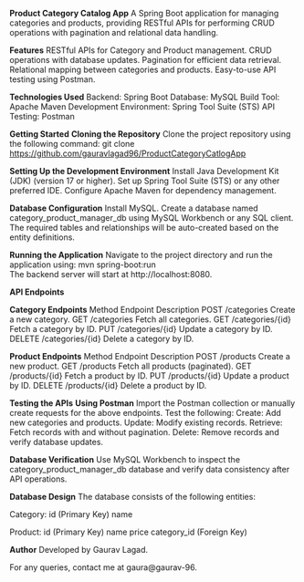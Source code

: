 **Product Category Catalog App**
A Spring Boot application for managing categories and products, providing RESTful APIs for performing CRUD operations with pagination and relational data handling.

**Features**
RESTful APIs for Category and Product management.
CRUD operations with database updates.
Pagination for efficient data retrieval.
Relational mapping between categories and products.
Easy-to-use API testing using Postman.

**Technologies Used**
Backend: Spring Boot
Database: MySQL
Build Tool: Apache Maven
Development Environment: Spring Tool Suite (STS)
API Testing: Postman


**Getting Started**
**Cloning the Repository**
Clone the project repository using the following command:
git clone https://github.com/gauravlagad96/ProductCategoryCatlogApp  

**Setting Up the Development Environment**
Install Java Development Kit (JDK) (version 17 or higher).
Set up Spring Tool Suite (STS) or any other preferred IDE.
Configure Apache Maven for dependency management.

**Database Configuration**
Install MySQL.
Create a database named category_product_manager_db using MySQL Workbench or any SQL client.
The required tables and relationships will be auto-created based on the entity definitions.

**Running the Application**
Navigate to the project directory and run the application using:
mvn spring-boot:run  
The backend server will start at http://localhost:8080.

**API Endpoints**

**Category Endpoints**
Method	Endpoint	Description
POST	/categories	Create a new category.
GET	/categories	Fetch all categories.
GET	/categories/{id}	Fetch a category by ID.
PUT	/categories/{id}	Update a category by ID.
DELETE	/categories/{id}	Delete a category by ID.

**Product Endpoints**
Method	Endpoint	Description
POST	/products	Create a new product.
GET	/products	Fetch all products (paginated).
GET	/products/{id}	Fetch a product by ID.
PUT	/products/{id}	Update a product by ID.
DELETE	/products/{id}	Delete a product by ID.

**Testing the APIs**
**Using Postman**
Import the Postman collection or manually create requests for the above endpoints.
Test the following:
Create: Add new categories and products.
Update: Modify existing records.
Retrieve: Fetch records with and without pagination.
Delete: Remove records and verify database updates.

**Database Verification**
Use MySQL Workbench to inspect the category_product_manager_db database and verify data consistency after API operations.

**Database Design**
The database consists of the following entities:

Category:
id (Primary Key)
name

Product:
id (Primary Key)
name
price
category_id (Foreign Key)


**Author**
Developed by Gaurav Lagad.

For any queries, contact me at gaura@gaurav-96.
